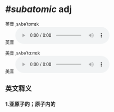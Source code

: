 # ***\#subatomic*** adj
英音 ˌsʌbəˈtɒmɪk  
英音
<audio src="./media/subatomic1_AAC.aac" controls="controls"></audio>

美音 ˌsʌbəˈtɑːmɪk  
美音
<audio src="./media/subatomic2_AAC.aac" controls="controls"></audio>



  

英文释义
---
### 1.**亚原子的；原子内的**  


